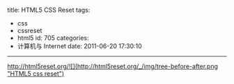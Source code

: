 title: HTML5 CSS Reset
tags:
  - css
  - cssreset
  - html5
id: 705
categories:
  - 计算机与 Internet
date: 2011-06-20 17:30:10
---

[http://html5reset.org/![](http://html5reset.org/_/img/tree-before-after.png "HTML5  css reset")](http://html5reset.org/)

&nbsp;

&nbsp;

&nbsp;

&nbsp;

&nbsp;

&nbsp;

&nbsp;